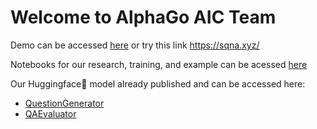 # Welcome to AlphaGo AIC Team

Demo can be accessed [here](https://sqna.xyz/) or try this link https://sqna.xyz/

Notebooks for our research, training, and example can be acessed [here](https://github.com/alphago-aic/tim-alphago-monorepo/tree/master/notebooks)

Our Huggingface🤗 model already published and can be accessed here:
- [QuestionGenerator](https://huggingface.co/widyanto/IndoT5-small-qg)
- [QAEvaluator](https://huggingface.co/widyanto/indobert-base-uncased-qa-evaluator)
